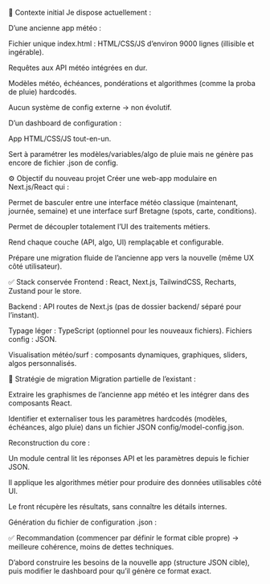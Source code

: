 🌊 Contexte initial
Je dispose actuellement :

D’une ancienne app météo :

Fichier unique index.html : HTML/CSS/JS d’environ 9000 lignes (illisible et ingérable).

Requêtes aux API météo intégrées en dur.

Modèles météo, échéances, pondérations et algorithmes (comme la proba de pluie) hardcodés.

Aucun système de config externe → non évolutif.

D’un dashboard de configuration :

App HTML/CSS/JS tout-en-un.

Sert à paramétrer les modèles/variables/algo de pluie mais ne génère pas encore de fichier .json de config.

⚙️ Objectif du nouveau projet
Créer une web-app modulaire en Next.js/React qui :

Permet de basculer entre une interface météo classique (maintenant, journée, semaine) et une interface surf Bretagne (spots, carte, conditions).

Permet de découpler totalement l’UI des traitements métiers.

Rend chaque couche (API, algo, UI) remplaçable et configurable.

Prépare une migration fluide de l’ancienne app vers la nouvelle (même UX côté utilisateur).

✅ Stack conservée
Frontend : React, Next.js, TailwindCSS, Recharts, Zustand pour le store.

Backend : API routes de Next.js (pas de dossier backend/ séparé pour l’instant).

Typage léger : TypeScript (optionnel pour les nouveaux fichiers).
Fichiers config : JSON.

Visualisation météo/surf : composants dynamiques, graphiques, sliders, algos personnalisés.

🧠 Stratégie de migration
Migration partielle de l’existant :

Extraire les graphismes de l’ancienne app météo et les intégrer dans des composants React.

Identifier et externaliser tous les paramètres hardcodés (modèles, échéances, algo pluie) dans un fichier JSON config/model-config.json.

Reconstruction du core :

Un module central lit les réponses API et les paramètres depuis le fichier JSON.

Il applique les algorithmes métier pour produire des données utilisables côté UI.

Le front récupère les résultats, sans connaître les détails internes.

Génération du fichier de configuration .json :

✅ Recommandation  (commencer par définir le format cible propre) → meilleure cohérence, moins de dettes techniques.

D’abord construire les besoins de la nouvelle app (structure JSON cible), puis modifier le dashboard pour qu’il génère ce format exact.


